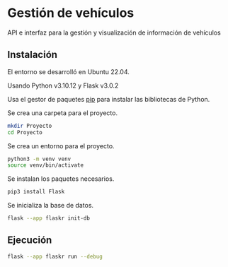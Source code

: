 # Gestión de vehículos

API e interfaz para la gestión y visualización de información de vehículos

## Instalación

El entorno se desarrolló en Ubuntu 22.04.

Usando Python v3.10.12 y Flask v3.0.2

Usa el gestor de paquetes [pip](https://pip.pypa.io/en/stable/) para instalar las bibliotecas de Python.

Se crea una carpeta para el proyecto.
```bash
mkdir Proyecto
cd Proyecto
```
Se crea un entorno para el proyecto.
```bash
python3 -m venv venv
source venv/bin/activate
```
Se instalan los paquetes necesarios.
```bash
pip3 install Flask
```
Se inicializa la base de datos.
```bash
flask --app flaskr init-db
```




## Ejecución

```bash
flask --app flaskr run --debug
```

